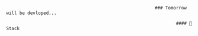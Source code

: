                                                             ### Tomorrow will be devloped...

                                                                    #### 🧺Stack


